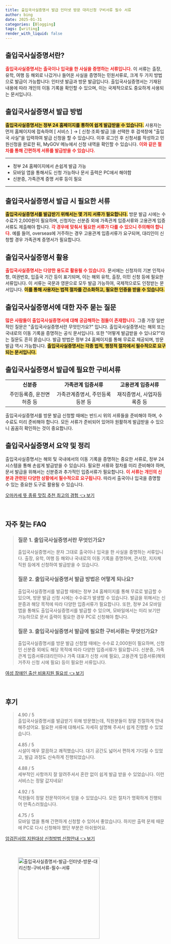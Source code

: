 ```yaml
---
title: 출입국사실증명서 발급 인터넷 방문 대리신청 구비서류 필수 서류
author: bing
date: 2025-01-31
categories: [Blogging]
tags: [writing]
render_with_liquid: false
---
```



<h2 id='출입국사실증명서_정의'>출입국사실증명서란?</h2>

<p><b><span style="color: #ee2323;">출입국사실증명서는 출국이나 입국을 한 사실을 증명하는 서류입니다.</span></b> 이 서류는 출장, 유학, 여행 등 해외로 나갔거나 들어온 사실을 증명하는 민원서류로, 크게 두 가지 방법으로 발급이 가능합니다: 인터넷 발급과 방문 발급입니다. 출입국사실증명서는 기재된 내용에 따라 개인의 이동 기록을 확인할 수 있으며, 이는 국제적으로도 중요하게 사용되는 문서입니다.</p>

<h2 id='출입국사실증명서_발급방법'>출입국사실증명서 발급 방법</h2>

<p><b><span style="background-color: #ffe066;">출입국사실증명서는 정부 24 홈페이지를 통하여 쉽게 발급받을 수 있습니다.</span></b> 사용자는 먼저 홈페이지에 접속하여 [ 서비스 ] → [ 신청·조회·발급 ]을 선택한 후 검색창에 "출입국 사실"을 입력하여 발급 신청을 할 수 있습니다. 이후 로그인 후 신청서를 작성하고 민원신청을 완료한 뒤, MyGOV 메뉴에서 신청 내역을 확인할 수 있습니다. <b><span style="color: #ee2323;">이와 같은 절차를 통해 간편하게 서류를 발급받을 수 있습니다.</span></b></p>

<hr />

<ul>
    <li>정부 24 홈페이지에서 손쉽게 발급 가능</li>
    <li>모바일 앱을 통해서도 신청 가능하나 문서 출력은 PC에서 해야함</li>
    <li>신분증, 가족관계 증명 서류 등이 필요</li>
</ul>

<hr />

<h2 id='출입국사실증명서_필요서류'>출입국사실증명서 발급 시 필요한 서류</h2>

<p><b><span style="background-color: #ffe066;">출입국사실증명서를 발급받기 위해서는 몇 가지 서류가 필요합니다.</span></b> 방문 발급 시에는 수수료가 2,000원이 필요하며, 신청자는 신분증 외에 가족관계 입증서류와 고용관계 입증서류도 제출해야 합니다. <b><span style="color: #ee2323;">각 경우에 맞춰서 필요한 서류가 다를 수 있으니 주의해야 합니다.</span></b> 예를 들어, overseas에 거주하는 경우 고용관계 입증서류가 요구되며, 대리인이 신청할 경우 가족관계 증명서가 필요합니다.</p>

<h2 id='출입국사실증명서_활용방법'>출입국사실증명서 활용</h2>

<p><b><span style="color: #ee2323;">출입국사실증명서는 다양한 용도로 활용될 수 있습니다.</span></b> 문서에는 신청자의 기본 인적사항, 여권번호, 입출국 기간 등이 표기되며, 이는 해외 유학, 출장, 이민 신청 등에 필요한 서류입니다. 이 서류는 국문과 영문으로 모두 발급 가능하여, 국제적으로도 인정받는 문서입니다. <b><span style="background-color: #ffe066;">이를 통해 사용자는 법적 절차를 간소화하고, 필요한 인증을 받을 수 있습니다.</span></b></p>

<h2 id='자주묻는질문_출입국사실증명서'>출입국사실증명서에 대한 자주 묻는 질문</h2>

<p><b><span style="color: #ee2323;">많은 사람들이 출입국사실증명서에 대해 궁금해하는 점들이 존재합니다.</span></b> 그중 가장 일반적인 질문은 "출입국사실증명서란 무엇인가요?" 입니다. 출입국사실증명서는 해외 또는 국내로의 이동 기록을 증명하는 공식 문서입니다. 또한 "어떻게 발급받을 수 있나요?"라는 질문도 흔히 묻습니다. 발급 방법은 정부 24 홈페이지를 통해 무료로 제공되며, 방문 발급 역시 가능합니다. <b><span style="background-color: #ffe066;">출입국사실증명서는 각종 법적, 행정적 절차에서 필수적으로 요구되는 문서입니다.</span></b></p>

<h2 id='출입국사실증명서_구비서류'>출입국사실증명서 발급에 필요한 구비서류</h2>

<table>
    <tr>
        <td style="text-align: center; height: 17px;"><b>신분증</b></td>
        <td style="text-align: center; height: 17px;"><b>가족관계 입증서류</b></td>
        <td style="text-align: center; height: 17px;"><b>고용관계 입증서류</b></td>
    </tr>
    <tr>
        <td style="text-align: center; height: 17px;">주민등록증, 운전면허증 등</td>
        <td style="text-align: center; height: 17px;">가족관계증명서, 주민등록등본 등</td>
        <td style="text-align: center; height: 17px;">재직증명서, 사업자등록증 등</td>
    </tr>
</table>

<p>출입국사실증명서를 방문 발급 신청할 때에는 반드시 위의 서류들을 준비해야 하며, 수수료도 미리 준비해야 합니다. 모든 서류가 준비되어 있어야 원활하게 발급받을 수 있으니 꼼꼼히 확인하는 것이 중요합니다.</p>

<h2 id='출입국사실증명서_최종정리'>출입국사실증명서 요약 및 정리</h2>

<p>출입국사실증명서는 해외 및 국내에서의 이동 기록을 증명하는 중요한 서류로, 정부 24 시스템을 통해 손쉽게 발급받을 수 있습니다. 필요한 서류와 절차를 미리 준비해야 하며, 문서 발급을 위해서는 신분증과 추가적인 입증서류가 필요합니다. <b><span style="color: #ee2323;">이 서류는 개인의 신분과 관련된 다양한 상황에서 필수적으로 요구됩니다.</span></b> 따라서 출국이나 입국을 증명할 수 있는 중요한 도구로 활용될 수 있습니다.</p>


<p><a class="click-button" title="오마카세 뜻 종류 맛집 추천 최고의 경험" href="https://afficreate.github.io/posts/%EC%98%A4%EB%A7%88%EC%B9%B4%EC%84%B8-%EB%9C%BB-%EC%A2%85%EB%A5%98-%EB%A7%9B%EC%A7%91-%EC%B6%94%EC%B2%9C-%EC%B5%9C%EA%B3%A0%EC%9D%98-%EA%B2%BD%ED%97%98/" rel="dofollow">오마카세 뜻 종류 맛집 추천 최고의 경험 👈 보기</a></p><br>
<h2 id='자주_찾는_FAQ'>자주 찾는 FAQ</h2>
<div itemscope="" itemtype="https://schema.org/FAQPage"> 
<blockquote> 
<div itemscope="" itemprop="mainEntity" itemtype="https://schema.org/Question"> 
<h3 itemprop="name">질문 1. 출입국사실증명서란 무엇인가요?</h3> 
<div itemscope="" itemprop="acceptedAnswer" itemtype="https://schema.org/Answer"> 
<span itemprop="text"> 
<p>출입국사실증명서는 문자 그대로 출국이나 입국을 한 사실을 증명하는 서류입니다. 출장, 유학, 여행 등 해외나 국내로의 이동 기록을 증명하며, 관서장, 지자체 직원 등에게 신청하여 발급받을 수 있습니다.</p> 
</span> 
</div> 
</div> 

<div itemscope="" itemprop="mainEntity" itemtype="https://schema.org/Question"> 
<h3 itemprop="name">질문 2. 출입국사실증명서 발급 방법은 어떻게 되나요?</h3> 
<div itemscope="" itemprop="acceptedAnswer" itemtype="https://schema.org/Answer"> 
<span itemprop="text"> 
<p>출입국사실증명서를 발급할 때에는 정부 24 홈페이지를 통해 무료로 발급할 수 있으며, 방문 발급 신청 시에는 수수료가 발생할 수 있습니다. 발급을 위해서는 신분증과 해당 목적에 따라 다양한 입증서류가 필요합니다. 또한, 정부 24 모바일 앱을 통해도 출입국사실증명서를 발급할 수 있으며, 모바일에서는 미리 보기만 가능하므로 문서 출력이 필요한 경우 PC로 신청해야 합니다.</p> 
</span> 
</div> 
</div> 

<div itemscope="" itemprop="mainEntity" itemtype="https://schema.org/Question"> 
<h3 itemprop="name">질문 3. 출입국사실증명서 발급에 필요한 구비서류는 무엇인가요?</h3> 
<div itemscope="" itemprop="acceptedAnswer" itemtype="https://schema.org/Answer"> 
<span itemprop="text"> 
<p>출입국사실증명서를 방문 발급 신청할 때에는 수수료 2,000원이 필요하며, 신청인 신분증 외에도 해당 목적에 따라 다양한 입증서류가 필요합니다. 신분증, 가족관계 입증서류(대리인이나 가족 대표가 신청 시에 필요), 고용관계 입증서류(해외 거주자 신청 시에 필요) 등이 필요한 서류입니다.</p> 
</span> 
</div> 
</div> 

</blockquote> 
</div>
<p><a class="click-button" title="여성 장애인 출산 비용지원 필요성" href="https://afficreate.github.io/posts/%EC%97%AC%EC%84%B1-%EC%9E%A5%EC%95%A0%EC%9D%B8-%EC%B6%9C%EC%82%B0-%EB%B9%84%EC%9A%A9%EC%A7%80%EC%9B%90-%ED%95%84%EC%9A%94%EC%84%B1/" rel="dofollow">여성 장애인 출산 비용지원 필요성 👈 보기</a></p><br>
<h2 id='후기'>후기</h2>
<div itemscope itemtype="https://schema.org/Product">
  <blockquote>
  <div itemprop="review" itemscope itemtype="https://schema.org/Review">
      <div itemprop="reviewRating" itemscope itemtype="https://schema.org/Rating"> <span itemprop="ratingValue">4.90</span> / <span itemprop="bestRating">5</span> </div>
      <span itemprop="reviewBody">출입국사실증명서를 발급받기 위해 방문했는데, 직원분들이 정말 친절하게 안내해주셨어요. 필요한 서류에 대해서도 자세히 설명해 주셔서 쉽게 진행할 수 있었습니다.</span>
  </div>
  <br>
  <div itemprop="review" itemscope itemtype="https://schema.org/Review">
      <div itemprop="reviewRating" itemscope itemtype="https://schema.org/Rating"> <span itemprop="ratingValue">4.85</span> / <span itemprop="bestRating">5</span> </div>
      <span itemprop="reviewBody">시설이 매우 깔끔하고 쾌적했습니다. 대기 공간도 넓어서 편하게 기다릴 수 있었고, 발급 과정도 신속하게 진행되었습니다.</span>
  </div>
  <br>
  <div itemprop="review" itemscope itemtype="https://schema.org/Review">
      <div itemprop="reviewRating" itemscope itemtype="https://schema.org/Rating"> <span itemprop="ratingValue">4.88</span> / <span itemprop="bestRating">5</span> </div>
      <span itemprop="reviewBody">세부적인 사항까지 잘 알려주셔서 혼란 없이 쉽게 발급 받을 수 있었습니다. 이런 서비스는 정말 값지네요!</span>
  </div>
  <br>
  <div itemprop="review" itemscope itemtype="https://schema.org/Review">
      <div itemprop="reviewRating" itemscope itemtype="https://schema.org/Rating"> <span itemprop="ratingValue">4.92</span> / <span itemprop="bestRating">5</span> </div>
      <span itemprop="reviewBody">직원들이 정말 전문적이어서 믿을 수 있었습니다. 모든 절차가 명확하게 진행되어 만족스러웠습니다.</span>
  </div>
  <br>
  <div itemprop="review" itemscope itemtype="https://schema.org/Review">
      <div itemprop="reviewRating" itemscope itemtype="https://schema.org/Rating"> <span itemprop="ratingValue">4.75</span> / <span itemprop="bestRating">5</span> </div>
      <span itemprop="reviewBody">모바일 앱을 통해 간편하게 신청할 수 있어서 좋았습니다. 하지만 출력 문제 때문에 PC로 다시 신청해야 했던 부분은 아쉬웠어요.</span>
  </div>
  </blockquote>
</div>
<p><a class="click-button" title="암검진사업 지원대상 신청방법 신청안내" href="https://afficreate.github.io/posts/%EC%95%94%EA%B2%80%EC%A7%84%EC%82%AC%EC%97%85-%EC%A7%80%EC%9B%90%EB%8C%80%EC%83%81-%EC%8B%A0%EC%B2%AD%EB%B0%A9%EB%B2%95-%EC%8B%A0%EC%B2%AD%EC%95%88%EB%82%B4/" rel="dofollow">암검진사업 지원대상 신청방법 신청안내 👈 보기</a></p><br>
<figure class="image"><img src="https://afficreate.github.io/assets/img/thumbnail/출입국사실증명서-발급-인터넷-방문-대리신청-구비서류-필수-서류.webp" alt="출입국사실증명서-발급-인터넷-방문-대리신청-구비서류-필수-서류" width="256" height="256"></figure>